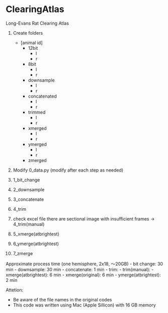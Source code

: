 # ClearingAtlas
Long-Evans Rat Clearing Atlas

1. Create folders
    - [animal id]
        - 12bit
            - l
            - r
        - 8bit
            - l
            - r
        - downsample
            - l
            - r
        - concatenated
            - l
            - r
        - trimmed
            - l
            - r
        - xmerged
            - l
            - r
        - ymerged
            - l
            - r
        - zmerged

2. Modify 0_data.py (modify after each step as needed)
3. 1_bit_change
4. 2_downsample
5. 3_concatenate
6. 4_trim
7. check excel file
    there are sectional image with insufficient frames -> 4_trim(manual)
8. 5_xmerge(atbrightest)
9. 6_ymerge(atbrightest)
10. 7_zmerge

Approximate process time (one hemisphere, 2x18, 〜20GB)
    - bit change: 30 min
    - downsample: 30 min
    - concatenate: 1 min
    - trim: 
    - trim(manual): 
    - xmerge(atbrightest): 6 min
    - xmerge(original): 6 min
    - ymerge(atbrightest): 2 min

Attetion:
- Be aware of the file names in the original codes
- This code was written using Mac (Apple Sillicon) with 16 GB memory

